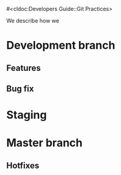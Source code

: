 #<cldoc:Developers Guide::Git Practices>

We describe how we 

# Development branch

## Features

## Bug fix




# Staging

# Master branch

## Hotfixes
